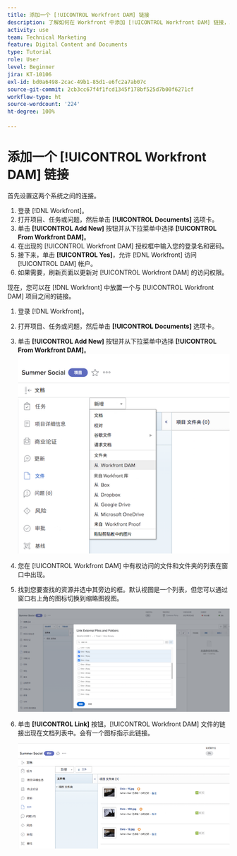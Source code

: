 ```yaml
---
title: 添加一个 [!UICONTROL Workfront DAM] 链接
description: 了解如何在 Workfront 中添加 [!UICONTROL Workfront DAM] 链接，以便您可以将 [!UICONTROL DAM] 链接到 Workfront 中的项目、任务或问题。
activity: use
team: Technical Marketing
feature: Digital Content and Documents
type: Tutorial
role: User
level: Beginner
jira: KT-10106
exl-id: bd0a6498-2cac-49b1-85d1-e6fc2a7ab07c
source-git-commit: 2cb3cc67f4f1fcd1345f178bf525d7b00f6271cf
workflow-type: ht
source-wordcount: '224'
ht-degree: 100%

---
```


# 添加一个 [!UICONTROL Workfront DAM] 链接

首先设置这两个系统之间的连接。

1. 登录 [!DNL Workfront]。
1. 打开项目、任务或问题，然后单击 **[!UICONTROL Documents]** 选项卡。
1. 单击 **[!UICONTROL Add New]** 按钮并从下拉菜单中选择 **[!UICONTROL From Workfront DAM]**。
1. 在出现的 [!UICONTROL Workfront DAM] 授权框中输入您的登录名和密码。
1. 接下来，单击 **[!UICONTROL Yes]**，允许 [!DNL Workfront] 访问 [!UICONTROL DAM] 帐户。
1. 如果需要，刷新页面以更新对 [!UICONTROL Workfront DAM] 的访问权限。

现在，您可以在 [!DNL Workfront] 中放置一个与 [!UICONTROL Workfront DAM] 项目之间的链接。

1. 登录 [!DNL Workfront]。
1. 打开项目、任务或问题，然后单击 **[!UICONTROL Documents]** 选项卡。
1. 单击 **[!UICONTROL Add New]** 按钮并从下拉菜单中选择 **[!UICONTROL From Workfront DAM]**。
   ![[!UICONTROL Add New] 下拉菜单中 [!UICONTROL From Workfront DAM] 选项的图像](assets/01-contributor-from-workfront-dam.png)
1. 您在 [!UICONTROL Workfront DAM] 中有权访问的文件和文件夹的列表在窗口中出现。

1. 找到您要查找的资源并选中其旁边的框。默认视图是一个列表，但您可以通过窗口右上角的图标切换到缩略图视图。

   ![弹出窗口中选中资源的图像](assets/02-contributor-select-files-in-dam.png)

1. 单击 **[!UICONTROL Link]** 按钮。[!UICONTROL Workfront DAM] 文件的链接出现在文档列表中。会有一个图标指示此链接。

   ![[!DNL Workfront] 的文档列表中出现的 [!UICONTROL Workfront DAM] 文件链接的图像。](assets/03-contributor-linked-in-wf.png)
